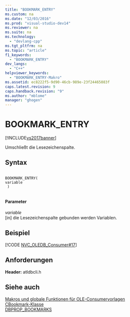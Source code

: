 ```yaml
---
title: "BOOKMARK_ENTRY"
ms.custom: na
ms.date: "12/03/2016"
ms.prod: "visual-studio-dev14"
ms.reviewer: na
ms.suite: na
ms.technology: 
  - "devlang-cpp"
ms.tgt_pltfrm: na
ms.topic: "article"
f1_keywords: 
  - "BOOKMARK_ENTRY"
dev_langs: 
  - "C++"
helpviewer_keywords: 
  - "BOOKMARK_ENTRY-Makro"
ms.assetid: ec8222f5-9d90-46cb-989e-23f24465083f
caps.latest.revision: 9
caps.handback.revision: "9"
ms.author: "mblome"
manager: "ghogen"
---
```

# BOOKMARK_ENTRY
[!INCLUDE[vs2017banner](../../assembler/inline/includes/vs2017banner.md)]

Umschließt die Lesezeichenspalte.  
  
## Syntax  
  
```  
  
BOOKMARK_ENTRY(  
variable  
 )  
  
```  
  
#### Parameter  
 *variable*  
 \[in\] die Lesezeichenspalte gebunden werden Variablen.  
  
## Beispiel  
 [!CODE [NVC_OLEDB_Consumer#17](../CodeSnippet/VS_Snippets_Cpp/NVC_OLEDB_Consumer#17)]  
  
## Anforderungen  
 **Header:** atldbcli.h  
  
## Siehe auch  
 [Makros und globale Funktionen für OLE\-Consumervorlagen](../../data/oledb/macros-and-global-functions-for-ole-db-consumer-templates.md)   
 [CBookmark\-Klasse](../../data/oledb/cbookmark-class.md)   
 [DBPROP\_BOOKMARKS](https://msdn.microsoft.com/en-us/library/ms709728.aspx)